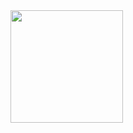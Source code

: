 <div>
<a href="https://github.com/yasminnovaisvieira">
<img loading="lazy" height="180em" src="https://github-readme-stats.vercel.app/api/top-langs/?username=yasminnovaisvieira&hide=&layout=compact&langs_count=7&theme=dracula"/>
</div>
